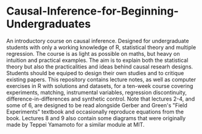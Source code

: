 # Causal-Inference-for-Beginning-Undergraduates
An introductory course on causal inference. Designed for undergraduate students with only a working knowledge of R, statistical theory and multiple regression. The course is as light as possible on maths, but heavy on intuition and practical examples. The aim is to explain both the statistical theory but also the practicalities and ideas behind causal researh designs. Students should be equiped to design their own studies and to critique existing papers.
This repository contains lecture notes, as well as computer exercises in R with solutions and datasets, for a ten-week course covering experiments, matching, instrumental variables, regression discontinuity, difference-in-differences and synthetic control.
Note that lectures 2-4, and some of 6, are designed to be read alongside Gerber and Green's "Field Experiments" textbook and occasionally reproduce equations from the book. Lectures 8 and 9 also contain some diagrams that were originally made by Teppei Yamamoto for a similar module at MIT.
